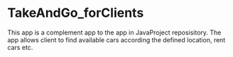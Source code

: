 # TakeAndGo_forClients
This app is a complement app to the app in JavaProject reposisitory.
The app allows client to find available cars according the defined location, rent cars etc.
